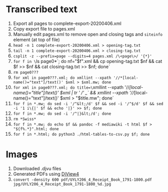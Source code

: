 # Transcribed text

1. Export all pages to complete-export-20200406.xml
2. Copy export file to pages.xml
3. Manually edit pages.xml to remove open and closing tags and `siteinfo` element (at top of file)
4. `head -n 1 complete-export-20200406.xml > opening-tag.txt`
5. `tail -n 1 complete-export-20200406.xml > closing-tag.txt`
6. `csplit -z --prefix=page --digits=4 pages.xml /\<page\>/ '{*}'`
7. `for f in \`ls page0*\`; do nf="$f".xml && cp opening-tag.txt $nf && cat $f >> $nf && cat closing-tag.txt >> $nf; done`
8. `rm page0???`
9. `for xml in page0???.xml; do xmllint --xpath '//*[local-name()="text"]/text()' $xml > $xml.mw; done`
10. `for xml in page0???.xml; do title=\`xmllint --xpath '//*[local-name()="title"]/text()' $xml | tr ' /' _\` && xmllint --xpath '//*[local-name()="text"]/text()' $xml > "$title.mw"; done`
11. `for f in *.mw; do sed -i '/^&lt;/d' $f && sed -i '/^$/d' $f && sed -i '1 i\{|' $f && echo '|}' >> $f; done`
12. `for f in *.mw; do sed -i '/^|}&lt;/d'; done`
13. `rm *Swiss*`
14. `for f in *.mw; do echo $f && pandoc -f mediawiki -t html $f > "${f%.*}".html; done`
15. `for f in *.html; do python3 ./html-tables-to-csv.py $f; done`

# Images

1. Downloaded .djvu files
2. Generated PDFs using [DjView4](http://djvu.sourceforge.net/djview4.html)
3. `convert -density 600 pdf/UYLY206_4_Receipt_Book_1791-1800.pdf jpg/UYLY206_4_Receipt_Book_1791-1800_%d.jpg`


